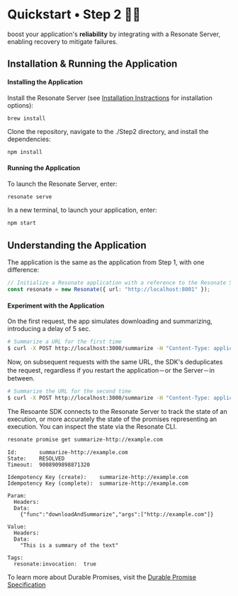 # Quickstart • Step 2 🏴‍☠️

boost your application's **reliability** by integrating with a Resonate Server, enabling recovery to mitigate failures.

## Installation & Running the Application

#### Installing the Application

Install the Resonate Server (see [Installation Instractions]() for installation options):

```
brew install
```

Clone the repository, navigate to the ./Step2 directory, and install the dependencies:

```bash
npm install
```
#### Running the Application

To launch the Resonate Server, enter:

```bash
resonate serve
```

In a new terminal, to launch your application, enter:

```bash
npm start
```

## Understanding the Application

The application is the same as the application from Step 1, with one difference:

```typescript
// Initialize a Resonate application with a reference to the Resonate Server
const resonate = new Resonate({ url: "http://localhost:8001" });
```

#### Experiment with the Application

On the first request, the app simulates downloading and summarizing, introducing a delay of 5 sec.

```bash
# Summarize a URL for the first time
$ curl -X POST http://localhost:3000/summarize -H "Content-Type: application/json" -d '{"url": "http://example.com"}'
```

Now, on subsequent requests with the same URL, the SDK's deduplicates the request, regardless if you restart the application－or the Server－in between.

```bash
# Summarize the URL for the second time
$ curl -X POST http://localhost:3000/summarize -H "Content-Type: application/json" -d '{"url": "http://example.com"}'
```

The Resoante SDK connects to the Resonate Server to track the state of an execution, or more accurately the state of the promises representing an execution. You can inspect the state via the Resonate CLI.

```bash
resonate promise get summarize-http://example.com
```

```
Id:       summarize-http://example.com
State:    RESOLVED
Timeout:  9008909898871320

Idempotency Key (create):    summarize-http://example.com
Idempotency Key (complete):  summarize-http://example.com

Param:
  Headers:
  Data:
    {"func":"downloadAndSummarize","args":["http://example.com"]}

Value:
  Headers:
  Data:
    "This is a summary of the text"

Tags:
  resonate:invocation:  true
```

To learn more about Durable Promises, visit the [Durable Promise Specification](https://github.com/resonatehq/durable-promise-specification)
